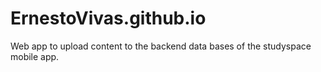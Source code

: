 # ErnestoVivas.github.io
Web app to upload content to the backend data bases of the studyspace mobile app.
